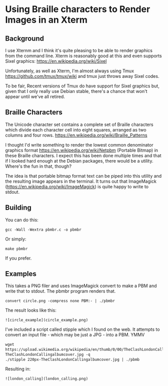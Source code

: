 # Using Braille characters to Render Images in an Xterm

## Background

I use Xternm and I think it's quite pleasing to be able to render graphics
from the command line. Xterm is reasonably good at this and even supports
Sixel graphics: https://en.wikipedia.org/wiki/Sixel

Unfortunately, as well as Xterm, I'm almost always using Tmux
https://github.com/tmux/tmux/wiki and tmux just throws away Sixel codes.

To be fair, Recent versions of Tmux do have support for Sixel graphics but,
given that I only really use Debian stable, there's a chance that won't
appear until we've all retired.

## Braille Characters

The Unicode character set contains a complete set of Braille characters 
which divide each character cell into eight squares, arranged as two 
columns and four rows. https://en.wikipedia.org/wiki/Braille_Patterns

I thought I'd write something to render the lowest common denominator 
graphics format https://en.wikipedia.org/wiki/Netpbm (Portable Bitmap) 
in these Braille characters. I expect this has been done multiple times 
and that if I looked hard enough at the Debian packages, there would 
be a utility. Where's the fun in that, though?

The idea is that portable bitmap format text can be piped into this utility 
and the resulting image appears in the terminal. It turns out that ImageMagick
(https://en.wikipedia.org/wiki/ImageMagick) is quite happy to write to stdout.

## Building

You can do this:

    gcc -Wall -Wextra pbmbr.c -o pbmbr 

Or simply:

    make pbmbr

If you prefer.

## Examples

This takes a PNG filer and uses ImageMagick convert to make a PBM and 
write that to stdout. The pbmbr program renders that.

    convert circle.png -compress none PBM:- | ./pbmbr

The result looks like this:

    ![circle_example](circle_example.png)

I've included a script called stipple which I found on the web. It attempts to 
convert an input file - which may be just a JPG - into a PBM. YMMV

    wget https://upload.wikimedia.org/wikipedia/en/thumb/0/00/TheClashLondonCallingalbumcover.jpg/220px-TheClashLondonCallingalbumcover.jpg -q
    ./stipple 220px-TheClashLondonCallingalbumcover.jpg | ./pbmb

Resulting in:

    ![london_calling](london_calling.png)
